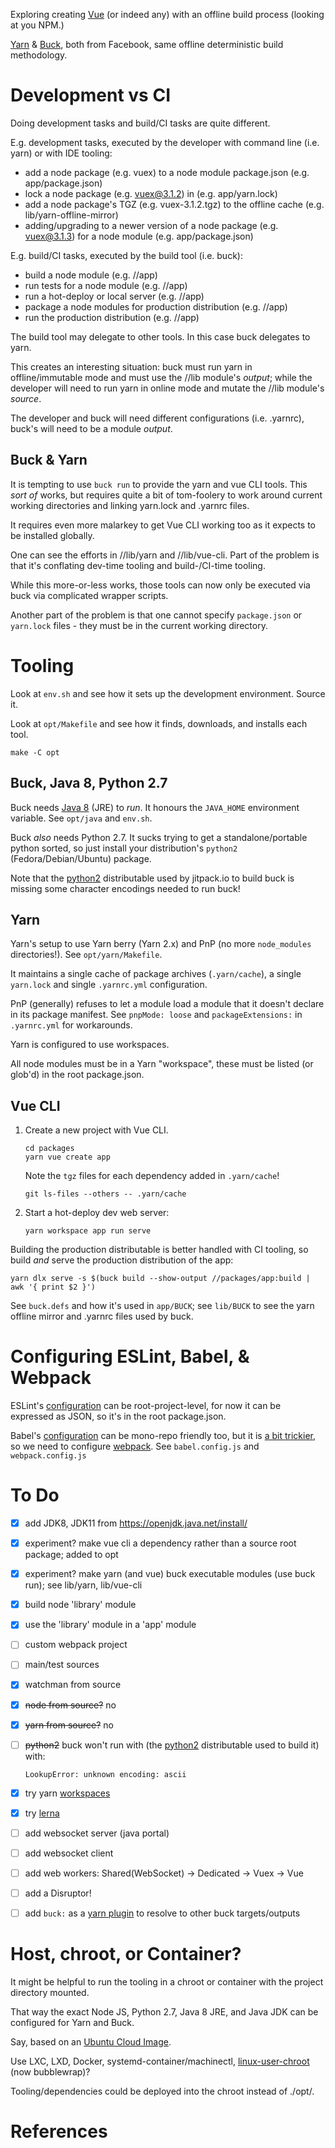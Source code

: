 
Exploring creating [Vue][6] (or indeed any) with an offline build process (looking at you NPM.) 

[Yarn][2] & [Buck][1], both from Facebook, same offline deterministic build methodology.

# Development vs CI

Doing development tasks and build/CI tasks are quite different.

E.g. development tasks, executed by the developer with command line (i.e. yarn) or with IDE tooling:
- add a node package (e.g. vuex) to a node module package.json (e.g. app/package.json)
- lock a node package (e.g. vuex@3.1.2) in (e.g. app/yarn.lock) 
- add a node package's TGZ (e.g. vuex-3.1.2.tgz) to the offline cache (e.g. lib/yarn-offline-mirror)
- adding/upgrading to a newer version of a node package (e.g. vuex@3.1.3) for a node module (e.g. app/package.json)

E.g. build/CI tasks, executed by the build tool (i.e. buck):
- build a node module (e.g. //app)
- run tests for a node module (e.g. //app)
- run a hot-deploy or local server (e.g. //app)
- package a node modules for production distribution (e.g. //app)
- run the production distribution (e.g. //app)

The build tool may delegate to other tools. In this case buck delegates to yarn.

This creates an interesting situation: buck must run yarn in offline/immutable mode and must use the //lib module's 
_output_; while the developer will need to run yarn in online mode and mutate the //lib module's _source_.

The developer and buck will need different configurations (i.e. .yarnrc), buck's will need to be a module _output_.

## Buck & Yarn

It is tempting to use `buck run` to provide the yarn and vue CLI tools. This _sort of_ works, but requires quite
a bit of tom-foolery to work around current working directories and linking yarn.lock and .yarnrc files.

It requires even more malarkey to get Vue CLI working too as it expects to be installed globally.  

One can see the efforts in //lib/yarn and //lib/vue-cli. Part of the problem is that it's conflating dev-time
tooling and build-/CI-time tooling. 

While this more-or-less works, those tools can now only be executed via buck via complicated wrapper scripts.

Another part of the problem is that one cannot specify `package.json` or `yarn.lock` files - they must be in the 
current working directory.

# Tooling

Look at `env.sh` and see how it sets up the development environment. Source it. 

Look at `opt/Makefile` and see how it finds, downloads, and installs each tool. 

    make -C opt

## Buck, Java 8, Python 2.7

Buck needs [Java 8][13] (JRE) to _run_. It honours the `JAVA_HOME` environment variable. See `opt/java` and `env.sh`.

Buck *also* needs Python 2.7. It sucks trying to get a standalone/portable python sorted, so just install your 
distribution's `python2` (Fedora/Debian/Ubuntu) package. 

Note that the [python2][14] distributable used by jitpack.io to build buck is missing some character encodings needed to 
run buck!

## Yarn

Yarn's setup to use Yarn berry (Yarn 2.x) and PnP (no more `node_modules` directories!). See `opt/yarn/Makefile`. 

It maintains a single cache of package archives (`.yarn/cache`), a single `yarn.lock` and single `.yarnrc.yml` 
configuration.

PnP (generally) refuses to let a module load a module that it doesn't declare in its package manifest.
See `pnpMode: loose` and `packageExtensions:` in `.yarnrc.yml` for workarounds.

Yarn is configured to use workspaces.

All node modules must be in a Yarn "workspace", these must be listed (or glob'd) in the root package.json.

## Vue CLI

1. Create a new project with Vue CLI.

       cd packages
       yarn vue create app

   Note the `tgz` files for each dependency added in `.yarn/cache`!

       git ls-files --others -- .yarn/cache 
   
3. Start a hot-deploy dev web server:

       yarn workspace app run serve

Building the production distributable is better handled with CI tooling, so build *and* serve the production 
distribution of the app:

    yarn dlx serve -s $(buck build --show-output //packages/app:build | awk '{ print $2 }')

See `buck.defs` and how it's used in `app/BUCK`; see `lib/BUCK` to see the yarn offline mirror and .yarnrc files used 
by buck.  

# Configuring ESLint, Babel, & Webpack

ESLint's [configuration][10] can be root-project-level, for now it can be expressed as JSON, so it's in the 
root package.json.

Babel's [configuration][11] can be mono-repo friendly too, but it is [a bit trickier][15], so we need to configure 
[webpack][12]. See `babel.config.js` and `webpack.config.js`

# To Do

- [x] add JDK8, JDK11 from https://openjdk.java.net/install/ 
- [x] experiment? make vue cli a dependency rather than a source root package; added to opt
- [x] experiment? make yarn (and vue) buck executable modules (use buck run); see lib/yarn, lib/vue-cli
- [x] build node 'library' module
- [x] use the 'library' module in a 'app' module
- [ ] custom webpack project
- [ ] main/test sources
- [x] watchman from source
- [x] ~~node from source?~~ no
- [x] ~~yarn from source?~~ no
- [ ] ~~python2~~ buck won't run with (the [python2][14] distributable used to build it) with:
      
      LookupError: unknown encoding: ascii

- [x] try yarn [workspaces][17]
- [x] try [lerna][16]

- [ ] add websocket server (java portal)
- [ ] add websocket client
- [ ] add web workers: Shared(WebSocket) -> Dedicated -> Vuex -> Vue
- [ ] add a Disruptor!
- [ ] add `buck:` as a [yarn plugin][19] to resolve to other buck targets/outputs

# Host, chroot, or Container?

It might be helpful to run the tooling in a chroot or container with the project directory mounted.

That way the exact Node JS, Python 2.7, Java 8 JRE, and Java JDK can be configured for Yarn and Buck.

Say, based on an [Ubuntu Cloud Image][4]. 

Use LXC, LXD, Docker, systemd-container/machinectl, [linux-user-chroot][7] (now bubblewrap)?

Tooling/dependencies could be deployed into the chroot instead of ./opt/.

# References

[1]: https://buck.build/
[2]: https://classic.yarnpkg.com/en/docs
[3]: https://classic.yarnpkg.com/blog/2016/11/24/offline-mirror/
[4]: http://cloud-images.ubuntu.com/minimal/releases/bionic/release/
[5]: https://cli.vuejs.org/
[6]: https://vuejs.org/
[7]: http://manpages.ubuntu.com/manpages/bionic/man8/linux-user-chroot.8.html
[8]: https://cli.vuejs.org/guide/plugins-and-presets.html#preset-plugin-versioning
[9]: https://cli.vuejs.org/guide/creating-a-project.html#pulling-2-x-templates-legacy
[10]: https://eslint.org/docs/user-guide/configuring#configuration-file-formats
[11]: https://babeljs.io/docs/en/config-files#monorepos
[12]: https://babeljs.io/docs/en/config-files#webpack
[13]: https://jdk.java.net/java-se-ri/8-MR3
[14]: https://jitpack.io/com/github/facebook/buck/v2019.10.17.01/build.log
[15]: https://medium.com/botify-labs/lessons-learned-in-2-years-with-a-javascript-react-monorepo-526e2154d5f1
[16]: https://lerna.js.org/
[17]: https://classic.yarnpkg.com/en/docs/workspaces
[18]: https://github.com/slanatech/vue-monorepo-boilerplate
[19]: https://yarnpkg.com/advanced/plugin-tutorial